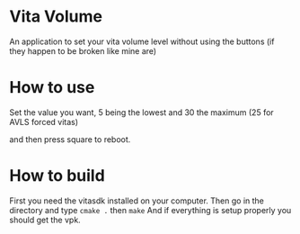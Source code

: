 # Vita Volume

An application to set your vita volume level without using the buttons (if they happen to be broken like mine are)


# How to use

Set the value you want, 5 being the lowest and 30 the maximum (25 for AVLS forced vitas)


and then press square to reboot.

# How to build

First you need the vitasdk installed on your computer.
Then go in the directory and type
```cmake .```
then
```make```
And if everything is setup properly you should get the vpk.
